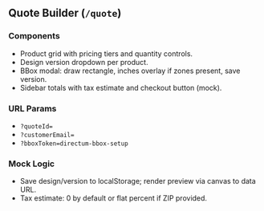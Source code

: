 ## Quote Builder (`/quote`)

### Components
- Product grid with pricing tiers and quantity controls.
- Design version dropdown per product.
- BBox modal: draw rectangle, inches overlay if zones present, save version.
- Sidebar totals with tax estimate and checkout button (mock).

### URL Params
- `?quoteId=`
- `?customerEmail=`
- `?bboxToken=directum-bbox-setup`

### Mock Logic
- Save design/version to localStorage; render preview via canvas to data URL.
- Tax estimate: 0 by default or flat percent if ZIP provided.


